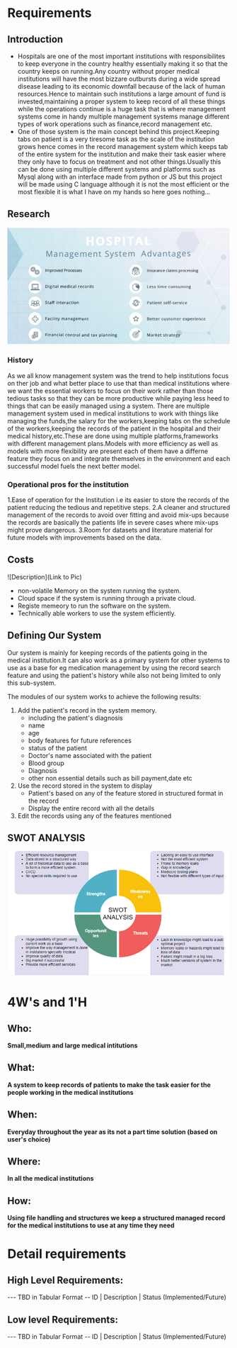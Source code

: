 # Requirements
## Introduction
* Hospitals are one of the most important institutions with responsibilites to keep everyone in the country healthy essentially making it so that the country keeps on running.Any country without proper medical institutions will have the most bizzare outbursts during a wide spread disease leading to its economic downfall because of the lack of human resources.Hence to maintain such institutions a large amount of fund is invested,maintaining a proper system to keep record of all these things while the operations continue is a huge task that is where management systems come in handy multiple management systems manage different types of work operations such as finance,record management etc.
* One of those system is the main concept behind this project.Keeping tabs on patient is a very tiresome task as the scale of the institution grows hence comes in the record management system which keeps tab of the entire system for the institution and make their task easier where they only have to focus on treatment and not other things.Usually this can be done using multiple different systems and platforms such as Mysql along with an interface made from python or JS but this project will be made using C language although it is not the most efficient or the most flexible it is what I have on my hands so here goes nothing...                                      


## Research
![Management_Services](https://github.com/256209/LNT_Mini_Project/blob/main/1_Requirements/Management.PNG)
### History
As we all know management system was the trend to help institutions focus on ther job and what better place to use that than medical institutions where we want the essential workers to focus on their work rather than those tedious tasks so that they can be more productive while paying less heed to things that can be easily managed using a system.
There are multiple management system used in medical institutions to work with things like managing the funds,the salary for the workers,keeping tabs on the schedule of the workers,keeping the records of the patient in the hospital and their medical history,etc.These are done using multiple platforms,frameworks with different management plans.Models with more efficiency as well as models with more flexibility are present each of them have a differne feature they focus on and integrate themselves in the environment and each successful model fuels the next better model.

### Operational pros for the institution

1.Ease of operation for the Institution i.e its easier to store the records of the patient reducing the tedious and repetitive steps.
2.A cleaner and structured management of the records to avoid over fitting and avoid mix-ups because the records are basically the patients life in severe cases where mix-ups might prove dangerous.
3.Room for datasets and literature material for future models with improvements based on the data.

## Costs
![Description](Link to Pic)
* non-volatile Memory on the system running the system. 
* Cloud space if the system is running through a private cloud.
* Registe memeory to run the software on the system.
* Technically able workers to use the system efficiently.
## Defining Our System

Our system is mainly for keeping records of the patients going in the medical institution.It can also work as a primary system for other systems to use as a base for eg medication management by using the record search feature and using the patient's history while also not being limited to only this sub-system.

The modules of our system works to achieve the following results:
1. Add the patient's record in the system memory.
    * including the patient's diagnosis
    * name
    * age
    * body features for future references
    * status of the patient
    * Doctor's name associated with the patient
    * Blood group
    * Diagnosis
    * other non essential details such as bill payment,date etc
2. Use the record stored in the system to display
    * Patient's based on any of the feature stored in structured format in the record
    * Display the entire record with all the details
3. Edit the records using any of the features mentioned


## SWOT ANALYSIS
![SWOT-ANALYSIS](https://github.com/256209/LNT_Mini_Project/blob/main/1_Requirements/swot.PNG)

# 4W&#39;s and 1&#39;H

## Who:

**Small,medium and large medical intitutions** 

## What:

**A system to keep records of patients to make the task easier for the people working in the medical institutions** 

## When:

**Everyday throughout the year as its not a part time solution (based on user's choice)**

## Where:

**In all the medical institutions**

## How:

**Using file handling and structures we keep a structured managed record for the medical institutions to use at any time they need**

# Detail requirements
## High Level Requirements:
--- TBD in Tabular Format 
-- ID | Description | Status (Implemented/Future)


##  Low level Requirements:
--- TBD in Tabular Format 
-- ID | Description | Status (Implemented/Future)
